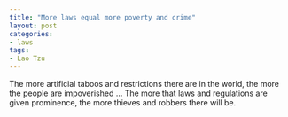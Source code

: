 ```yaml
---
title: "More laws equal more poverty and crime"
layout: post
categories:
- laws
tags:
- Lao Tzu
---
```


The more artificial taboos and restrictions there are in the world, the more the people are impoverished ... The more that laws and regulations are given prominence, the more thieves and robbers there will be.